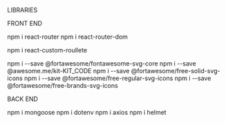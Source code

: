LIBRARIES

FRONT END

npm i react-router
npm i react-router-dom

npm i react-custom-roullete

npm i --save @fortawesome/fontawesome-svg-core
npm i --save @awesome.me/kit-KIT_CODE
npm i --save @fortawesome/free-solid-svg-icons
npm i --save @fortawesome/free-regular-svg-icons
npm i --save @fortawesome/free-brands-svg-icons

BACK END

npm i mongoose
npm i dotenv
npm i axios
npm i helmet